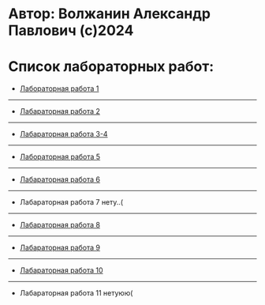 # Автор: Волжанин Александр Павлович (с)2024

# Список лабораторных работ:

- [Лабораторная работа 1](https://github.com/m4deme1ns4ne/PROGRAMMING-3-SEM/tree/main/%D0%9B%D0%B0%D0%B1%D0%B0%D1%80%D0%B0%D1%82%D0%BE%D1%80%D0%BD%D0%B0%D1%8F%20%D1%80%D0%B0%D0%B1%D0%BE%D1%82%D0%B0%201)

---

- [Лабараторная работа 2](https://github.com/m4deme1ns4ne/PROGRAMMING-3-SEM/tree/main/Лабораторная%20работа%202)

---

- [Лабараторная работа 3-4](https://github.com/m4deme1ns4ne/PROGRAMMING-3-SEM/tree/main/Лабараторная%20работа%203-4)

---

- [Лабораторная работа 5](https://github.com/m4deme1ns4ne/PROGRAMMING-3-SEM/tree/main/Лабараторная%20работа%205)


---

- [Лабараторная работа 6](https://github.com/m4deme1ns4ne/PROGRAMMING-3-SEM/tree/main/Лабораторная%20работа%206)

---

- Лабараторная работа 7 нету..(

---

- [Лабараторная работа 8](https://github.com/m4deme1ns4ne/PROGRAMMING-3-SEM/tree/main/Лабараторная%20работа%208)

---

- [Лабараторная работа 9](https://github.com/m4deme1ns4ne/PROGRAMMING-3-SEM/blob/main/Лабараторная%20работа%209/Задания.md)

---

- [Лабараторная работа 10](https://github.com/m4deme1ns4ne/PROGRAMMING-3-SEM/tree/main/%D0%9B%D0%B0%D0%B1%D0%BE%D1%80%D0%B0%D1%82%D0%BE%D1%80%D0%BD%D0%B0%D1%8F%20%D1%80%D0%B0%D0%B1%D0%BE%D1%82%D0%B0%2010)

---

- Лабараторная работа 11 нетуюю(
